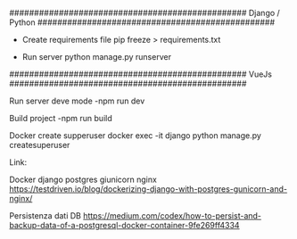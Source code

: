 ################################################
Django / Python
################################################

- Create requirements file
pip freeze > requirements.txt

- Run server
python manage.py runserver


################################################
VueJs
################################################

Run server deve mode
-npm run dev

Build project
-npm run build

Docker
create supperuser
docker exec -it django  python manage.py createsuperuser


Link:

Docker django postgres giunicorn nginx
https://testdriven.io/blog/dockerizing-django-with-postgres-gunicorn-and-nginx/

Persistenza dati DB
https://medium.com/codex/how-to-persist-and-backup-data-of-a-postgresql-docker-container-9fe269ff4334